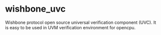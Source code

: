 # wishbone_uvc
Wishbone protocol open source universal verification component (UVC). It is easy to be used in UVM verification environment for opencpu. 
